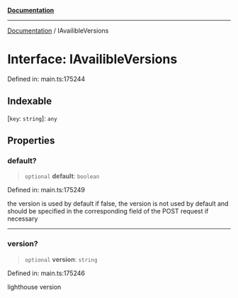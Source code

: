 [**Documentation**](../README.md)

***

[Documentation](../README.md) / IAvailibleVersions

# Interface: IAvailibleVersions

Defined in: main.ts:175244

## Indexable

\[`key`: `string`\]: `any`

## Properties

### default?

> `optional` **default**: `boolean`

Defined in: main.ts:175249

the version is used by default
if false, the version is not used by default and should be specified in the corresponding field of the POST request if necessary

***

### version?

> `optional` **version**: `string`

Defined in: main.ts:175246

lighthouse version

